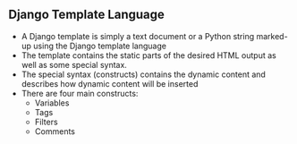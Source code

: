 ## Django Template Language

* A Django template is simply a text document or a Python string marked-up using the Django template language
* The template contains the static parts of the desired HTML output as well as some special syntax.
*  The special syntax (constructs) contains the dynamic content and describes how dynamic content will be inserted
* There are four main constructs:
    * Variables
    * Tags
    * Filters
    * Comments
